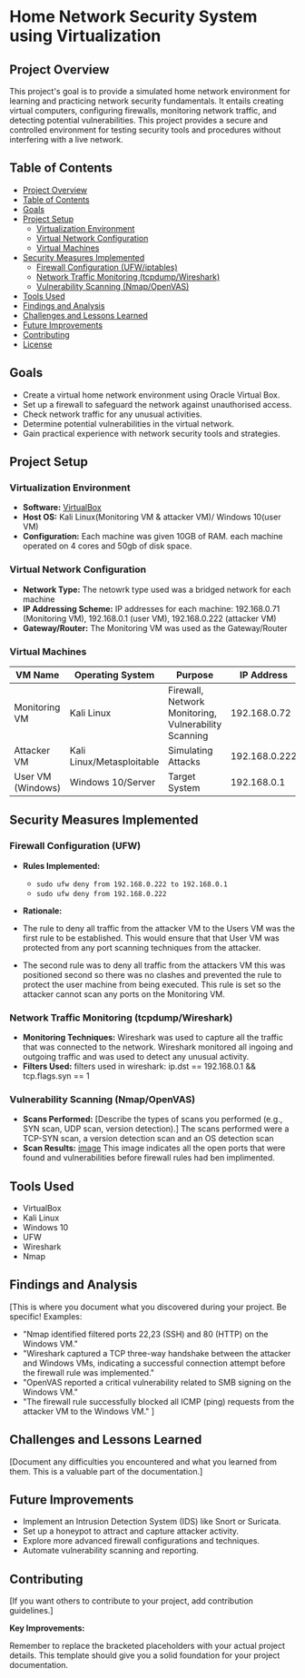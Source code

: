 # Home Network Security System using Virtualization

## Project Overview

This project's goal is to provide a simulated home network environment for learning and practicing network security fundamentals. It entails creating virtual computers, configuring firewalls, monitoring network traffic, and detecting potential vulnerabilities. This project provides a secure and controlled environment for testing security tools and procedures without interfering with a live network.

## Table of Contents

-   [Project Overview](#project-overview)
-   [Table of Contents](#table-of-contents)
-   [Goals](#goals)
-   [Project Setup](#project-setup)
    -   [Virtualization Environment](#virtualization-environment)
    -   [Virtual Network Configuration](#virtual-network-configuration)
    -   [Virtual Machines](#virtual-machines)
-   [Security Measures Implemented](#security-measures-implemented)
    -   [Firewall Configuration (UFW/iptables)](#firewall-configuration-ufwiptables)
    -   [Network Traffic Monitoring (tcpdump/Wireshark)](#network-traffic-monitoring-tcpdumpwireshark)
    -   [Vulnerability Scanning (Nmap/OpenVAS)](#vulnerability-scanning-nmapopenvas)
-   [Tools Used](#tools-used)
-   [Findings and Analysis](#findings-and-analysis)
-   [Challenges and Lessons Learned](#challenges-and-lessons-learned)
-   [Future Improvements](#future-improvements)
-   [Contributing](#contributing)
-   [License](#license)

## Goals

* Create a virtual home network environment using Oracle Virtual Box.
* Set up a firewall to safeguard the network against unauthorised access.
* Check network traffic for any unusual activities.
* Determine potential vulnerabilities in the virtual network.
* Gain practical experience with network security tools and strategies.

## Project Setup

### Virtualization Environment

*   **Software:** [VirtualBox](https://www.virtualbox.org/) 
*   **Host OS:** Kali Linux(Monitoring VM & attacker VM)/ Windows 10(user VM)
*   **Configuration:** Each machine was given 10GB of RAM. each machine operated on 4 cores and 50gb of disk space.

### Virtual Network Configuration

*   **Network Type:** The netowrk type used was a bridged network for each machine 
*   **IP Addressing Scheme:** IP addresses for each machine: 192.168.0.71 (Monitoring VM), 192.168.0.1 (user VM), 192.168.0.222 (attacker VM)
*   **Gateway/Router:** The Monitoring VM was used as the Gateway/Router
### Virtual Machines

| VM Name            | Operating System | Purpose                                   | IP Address      |
| ------------------ | ---------------- | ----------------------------------------- | --------------- |
| Monitoring VM      | Kali Linux       | Firewall, Network Monitoring, Vulnerability Scanning | 192.168.0.72     |
| Attacker VM        | Kali Linux/Metasploitable | Simulating Attacks                         | 192.168.0.222    |
| User VM (Windows) | Windows 10/Server | Target System                             | 192.168.0.1    |

## Security Measures Implemented

### Firewall Configuration (UFW)

*   **Rules Implemented:** 
    *   `sudo ufw deny from 192.168.0.222 to 192.168.0.1`
    *   `sudo ufw deny from 192.168.0.222`
  
*   **Rationale:**
*   The rule to deny all traffic from the attacker VM to the Users VM was the first rule to be established. This would ensure that that User VM was protected from any port scanning techniques from the attacker.
*   The second rule was to deny all traffic from the attackers VM this was positioned second so there was no clashes and prevented the rule to protect the user machine from being executed. This rule is set so the attacker cannot scan any ports on the Monitoring VM.

### Network Traffic Monitoring (tcpdump/Wireshark)

*   **Monitoring Techniques:** Wireshark was used to capture all the traffic that was connected to the network. Wireshark monitored all ingoing and outgoing traffic and was used to detect any unusual activity.
*   **Filters Used:** filters used in wireshark: ip.dst == 192.168.0.1 && tcp.flags.syn == 1 

### Vulnerability Scanning (Nmap/OpenVAS)

*   **Scans Performed:** \[Describe the types of scans you performed (e.g., SYN scan, UDP scan, version detection).] The scans performed were a TCP-SYN scan, a version detection scan and an OS detection scan
*   **Scan Results:** [image](https://github.com/user-attachments/assets/f3c49822-40cf-4cfa-bbb8-f02d71f904fd) This image indicates all the open ports that were found and vulnerabilities before firewall rules had ben implimented.


## Tools Used

*   VirtualBox 
*   Kali Linux
*   Windows 10
*   UFW 
*   Wireshark
*   Nmap

## Findings and Analysis

\[This is where you document what you discovered during your project. Be specific! Examples:

*   "Nmap identified filtered ports 22,23 (SSH) and 80 (HTTP) on the Windows VM."
*   "Wireshark captured a TCP three-way handshake between the attacker and Windows VMs, indicating a successful connection attempt before the firewall rule was implemented."
*   "OpenVAS reported a critical vulnerability related to SMB signing on the Windows VM."
*   "The firewall rule successfully blocked all ICMP (ping) requests from the attacker VM to the Windows VM." ]

## Challenges and Lessons Learned

\[Document any difficulties you encountered and what you learned from them. This is a valuable part of the documentation.]

## Future Improvements

*   Implement an Intrusion Detection System (IDS) like Snort or Suricata.
*   Set up a honeypot to attract and capture attacker activity.
*   Explore more advanced firewall configurations and techniques.
*   Automate vulnerability scanning and reporting.

## Contributing

\[If you want others to contribute to your project, add contribution guidelines.]



**Key Improvements:**


Remember to replace the bracketed placeholders with your actual project details. This template should give you a solid foundation for your project documentation.
